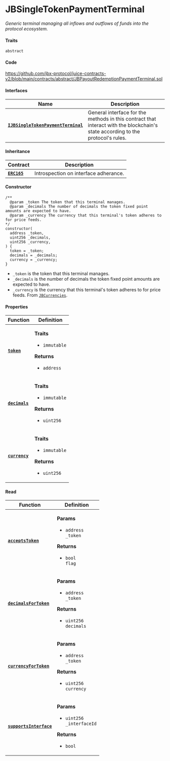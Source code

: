 # JBSingleTokenPaymentTerminal

_Generic terminal managing all inflows and outflows of funds into the protocol ecosystem._

#### Traits

`abstract`

#### Code

https://github.com/jbx-protocol/juice-contracts-v2/blob/main/contracts/abstract/JBPayoutRedemptionPaymentTerminal.sol

#### Interfaces

| Name                                                                                             | Description                                                                                                                     |
| ------------------------------------------------------------------------------------------------ | ------------------------------------------------------------------------------------------------------------------------------- |
| [**`IJBSingleTokenPaymentTerminal`**](/dev/api/interfaces/ijbpayoutredemptionpaymentterminal.md) | General interface for the methods in this contract that interact with the blockchain's state according to the protocol's rules. |

#### Inheritance

| Contract                                                                                 | Description                           |
| ---------------------------------------------------------------------------------------- | ------------------------------------- |
| [**`ERC165`**](https://docs.openzeppelin.com/contracts/2.x/dev/api/introspection#ERC165) | Introspection on interface adherance. |

#### Constructor

```
/**
  @param _token The token that this terminal manages.
  @param _decimals The number of decimals the token fixed point amounts are expected to have.
  @param _currency The currency that this terminal's token adheres to for price feeds.
*/
constructor(
  address _token,
  uint256 _decimals,
  uint256 _currency,
) {
  token = _token;
  decimals = _decimals;
  currency = _currency;
}
```

- `_token` is the token that this terminal manages.
- `_decimals` is the number of decimals the token fixed point amounts are expected to have.
- `_currency` is the currency that this terminal's token adheres to for price feeds. From [`JBCurrencies`](/dev/api/libraries/jbcurrencies.md).

#### Properties

| Function                                                                                                                  | Definition                                                                                                                                  |
| ------------------------------------------------------------------------------------------------------------------------- | ------------------------------------------------------------------------------------------------------------------------------------------- |
| [**`token`**](/dev/api/contracts/or-payment-terminals/or-abstract/jbsingletokenpaymentterminal/properties/token.md)       | <p><strong>Traits</strong></p><ul><li><code>immutable</code></li></ul><p><strong>Returns</strong></p><ul><li><code>address</code></li></ul> |
| [**`decimals`**](/dev/api/contracts/or-payment-terminals/or-abstract/jbsingletokenpaymentterminal/properties/decimals.md) | <p><strong>Traits</strong></p><ul><li><code>immutable</code></li></ul><p><strong>Returns</strong></p><ul><li><code>uint256</code></li></ul> |
| [**`currency`**](/dev/api/contracts/or-payment-terminals/or-abstract/jbsingletokenpaymentterminal/properties/currency.md) | <p><strong>Traits</strong></p><ul><li><code>immutable</code></li></ul><p><strong>Returns</strong></p><ul><li><code>uint256</code></li></ul> |

#### Read

| Function                                                                                                                              | Definition                                                                                                                                                 |
| ------------------------------------------------------------------------------------------------------------------------------------- | ---------------------------------------------------------------------------------------------------------------------------------------------------------- |
| [**`acceptsToken`**](/dev/api/contracts/or-payment-terminals/or-abstract/jbsingletokenpaymentterminal/read/acceptstoken.md)           | <p><strong>Params</strong></p><ul><li><code>address \_token</code></li></ul><p><strong>Returns</strong></p><ul><li><code>bool flag</code></li></ul>        |
| [**`decimalsForToken`**](/dev/api/contracts/or-payment-terminals/or-abstract/jbsingletokenpaymentterminal/read/decimalsfortoken.md)   | <p><strong>Params</strong></p><ul><li><code>address \_token</code></li></ul><p><strong>Returns</strong></p><ul><li><code>uint256 decimals</code></li></ul> |
| [**`currencyForToken`**](/dev/api/contracts/or-payment-terminals/or-abstract/jbsingletokenpaymentterminal/read/currencyfortoken.md)   | <p><strong>Params</strong></p><ul><li><code>address \_token</code></li></ul><p><strong>Returns</strong></p><ul><li><code>uint256 currency</code></li></ul> |
| [**`supportsInterface`**](/dev/api/contracts/or-payment-terminals/or-abstract/jbsingletokenpaymentterminal/read/supportsinterface.md) | <p><strong>Params</strong></p><ul><li><code>uint256 \_interfaceId</code></li></ul><p><strong>Returns</strong></p><ul><li><code>bool</code></li></ul>       |
